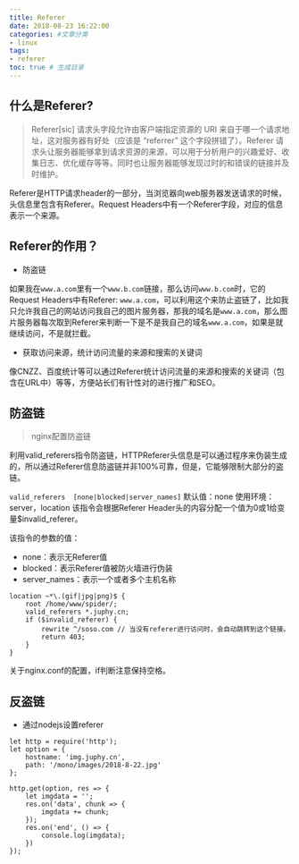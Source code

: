 ```yaml
---
title: Referer
date: 2018-08-23 16:22:00
categories: #文章分类
- linux
tags:  
- referer
toc: true # 生成目录
---
```


## 什么是Referer?
> Referer[sic] 请求头字段允许由客户端指定资源的 URI 来自于哪一个请求地址，这对服务器有好处（应该是 “referrer” 这个字段拼错了）。Referer 请求头让服务器能够拿到请求资源的来源，可以用于分析用户的兴趣爱好、收集日志、优化缓存等等。同时也让服务器能够发现过时的和错误的链接并及时维护。

Referer是HTTP请求header的一部分，当浏览器向web服务器发送请求的时候，头信息里包含有Referer。Request Headers中有一个Referer字段，对应的信息表示一个来源。

## Referer的作用？
- 防盗链

如果我在`www.a.com`里有一个`www.b.com`链接，那么访问`www.b.com`时，它的Request Headers中有Referer: `www.a.com`，可以利用这个来防止盗链了，比如我只允许我自己的网站访问我自己的图片服务器，那我的域名是`www.a.com`，那么图片服务器每次取到Referer来判断一下是不是我自己的域名`www.a.com`，如果是就继续访问，不是就拦截。

- 获取访问来源，统计访问流量的来源和搜索的关键词

像CNZZ、百度统计等可以通过Referer统计访问流量的来源和搜索的关键词（包含在URL中）等等，方便站长们有针性对的进行推广和SEO。

## 防盗链
> nginx配置防盗链

利用valid_referers指令防盗链，HTTPReferer头信息是可以通过程序来伪装生成的，所以通过Referer信息防盗链并非100%可靠，但是，它能够限制大部分的盗链。

`valid_referers  [none|blocked|server_names]`
默认值：none 使用环境：server，location 该指令会根据Referer Header头的内容分配一个值为0或1给变量$invalid_referer。

该指令的参数的值：
- none：表示无Referer值
- blocked：表示Referer值被防火墙进行伪装
- server_names：表示一个或者多个主机名称

```
location ~*\.(gif|jpg|png)$ {
    root /home/www/spider/;
    valid_referers *.juphy.cn;
    if ($invalid_referer) {
        rewrite ^/soso.com // 当没有referer进行访问时，会自动跳转到这个链接。
        return 403;
    }
}
```

关于nginx.conf的配置，if判断注意保持空格。

## 反盗链
- 通过nodejs设置referer
```
let http = require('http');
let option = {
    hostname: 'img.juphy.cn',
    path: '/mono/images/2018-8-22.jpg'
};

http.get(option, res => {
    let imgdata = '';
    res.on('data', chunk => {
        imgdata += chunk;
    });
    res.on('end', () => {
        console.log(imgdata);
    })
});
```



